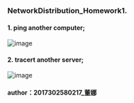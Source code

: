 ### NetworkDistribution_Homework1.

#### 1. ping another computer;
![image](https://github.com/hebixiangxin/DNAP-HOMEWORK-1/tree/master/2017302580217/hw1-1.PNG)

#### 2. tracert another server;
![image](https://github.com/hebixiangxin/DNAP-HOMEWORK-1/tree/master/2017302580217/hw1-2.PNG)

#### author：2017302580217_董娜
